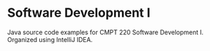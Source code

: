 # Software Development I

Java source code examples for CMPT 220 Software Development I. Organized using IntelliJ IDEA.


